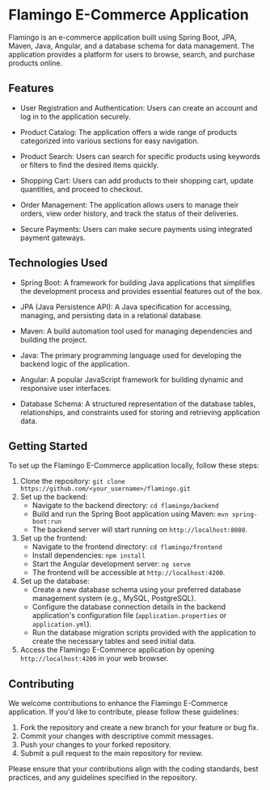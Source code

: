# Flamingo E-Commerce Application

Flamingo is an e-commerce application built using Spring Boot, JPA, Maven, Java, Angular, and a database schema for data management. The application provides a platform for users to browse, search, and purchase products online.

## Features

- User Registration and Authentication: Users can create an account and log in to the application securely.

- Product Catalog: The application offers a wide range of products categorized into various sections for easy navigation.

- Product Search: Users can search for specific products using keywords or filters to find the desired items quickly.

- Shopping Cart: Users can add products to their shopping cart, update quantities, and proceed to checkout.

- Order Management: The application allows users to manage their orders, view order history, and track the status of their deliveries.

- Secure Payments: Users can make secure payments using integrated payment gateways.

## Technologies Used

- Spring Boot: A framework for building Java applications that simplifies the development process and provides essential features out of the box.

- JPA (Java Persistence API): A Java specification for accessing, managing, and persisting data in a relational database.

- Maven: A build automation tool used for managing dependencies and building the project.

- Java: The primary programming language used for developing the backend logic of the application.

- Angular: A popular JavaScript framework for building dynamic and responsive user interfaces.

- Database Schema: A structured representation of the database tables, relationships, and constraints used for storing and retrieving application data.

## Getting Started

To set up the Flamingo E-Commerce application locally, follow these steps:

1. Clone the repository: `git clone https://github.com/<your_username>/flamingo.git`
2. Set up the backend:
   - Navigate to the backend directory: `cd flamingo/backend`
   - Build and run the Spring Boot application using Maven: `mvn spring-boot:run`
   - The backend server will start running on `http://localhost:8080`.
3. Set up the frontend:
   - Navigate to the frontend directory: `cd flamingo/frontend`
   - Install dependencies: `npm install`
   - Start the Angular development server: `ng serve`
   - The frontend will be accessible at `http://localhost:4200`.
4. Set up the database:
   - Create a new database schema using your preferred database management system (e.g., MySQL, PostgreSQL).
   - Configure the database connection details in the backend application's configuration file (`application.properties` or `application.yml`).
   - Run the database migration scripts provided with the application to create the necessary tables and seed initial data.
5. Access the Flamingo E-Commerce application by opening `http://localhost:4200` in your web browser.

## Contributing

We welcome contributions to enhance the Flamingo E-Commerce application. If you'd like to contribute, please follow these guidelines:

1. Fork the repository and create a new branch for your feature or bug fix.
2. Commit your changes with descriptive commit messages.
3. Push your changes to your forked repository.
4. Submit a pull request to the main repository for review.

Please ensure that your contributions align with the coding standards, best practices, and any guidelines specified in the repository.


